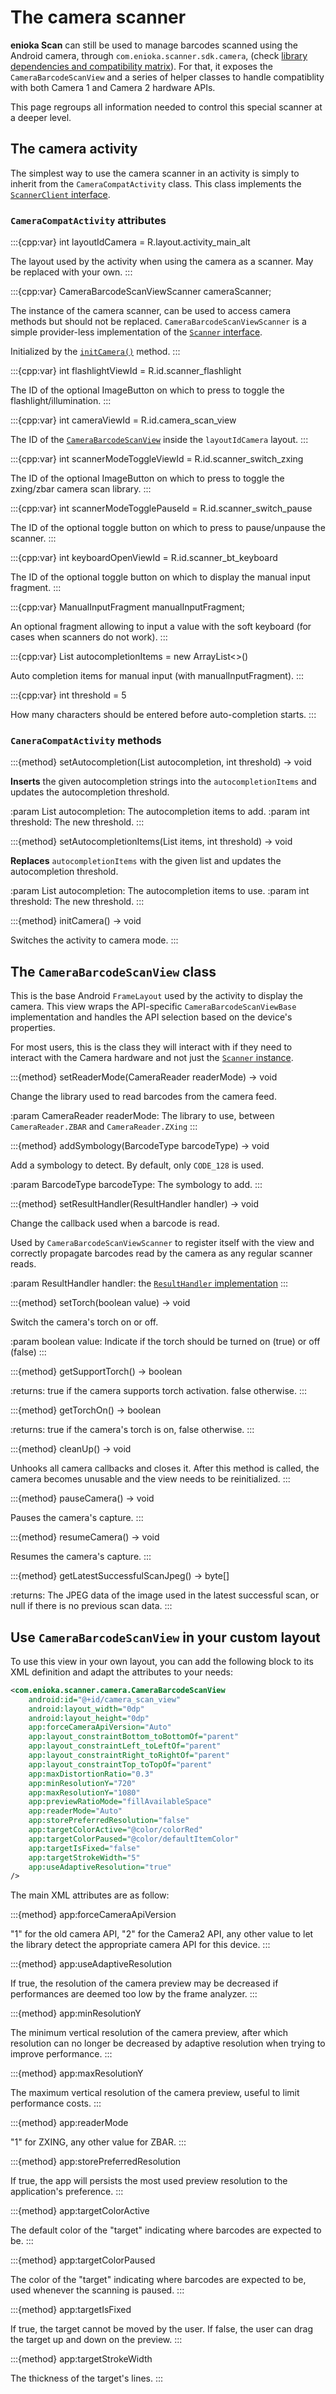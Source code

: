 # The camera scanner

**enioka Scan** can still be used to manage barcodes scanned using the Android camera, through
`com.enioka.scanner.sdk.camera`, (check
[library dependencies and compatibility matrix](dependencies.md)). For that, it exposes the
`CameraBarcodeScanView` and a series of helper classes to handle compatiblity with both Camera 1
and Camera 2 hardware APIs.

This page regroups all information needed to control this special scanner at a deeper level.

## The camera activity
The simplest way to use the camera scanner in an activity is simply to inherit from the
`CameraCompatActivity` class. This class implements the
[`ScannerClient` interface](scanner_service.md#the-scannerclient-interface).

### `CameraCompatActivity` attributes

:::{cpp:var} int layoutIdCamera = R.layout.activity_main_alt

The layout used by the activity when using the camera as a scanner. May be replaced with your own.
:::

:::{cpp:var} CameraBarcodeScanViewScanner cameraScanner;

The instance of the camera scanner, can be used to access camera methods but should not be replaced.
`CameraBarcodeScanViewScanner` is a simple provider-less implementation of the
[`Scanner` interface](scanner.md#the-scanner-interface).

Initialized by the [`initCamera()`](#scannercompatactivity-methods) method.
:::

:::{cpp:var} int flashlightViewId = R.id.scanner_flashlight

The ID of the optional ImageButton on which to press to toggle the flashlight/illumination.
:::

:::{cpp:var} int cameraViewId = R.id.camera_scan_view

The ID of the [`CameraBarcodeScanView`](camera.md#the-camerabarcodescanview-class) inside the
`layoutIdCamera` layout.
:::

:::{cpp:var} int scannerModeToggleViewId = R.id.scanner_switch_zxing

The ID of the optional ImageButton on which to press to toggle the zxing/zbar camera scan library.
:::

:::{cpp:var} int scannerModeTogglePauseId = R.id.scanner_switch_pause

The ID of the optional toggle button on which to press to pause/unpause the scanner.
:::

:::{cpp:var} int keyboardOpenViewId = R.id.scanner_bt_keyboard

The ID of the optional toggle button on which to display the manual input fragment.
:::

:::{cpp:var} ManualInputFragment manualInputFragment;

An optional fragment allowing to input a value with the soft keyboard (for cases when scanners do
not work).
:::

:::{cpp:var} List<ManualInputItem> autocompletionItems = new ArrayList<>()

Auto completion items for manual input (with manualInputFragment).
:::

:::{cpp:var} int threshold = 5

How many characters should be entered before auto-completion starts.
:::

### `CaneraCompatActivity` methods

:::{method} setAutocompletion(List<String> autocompletion, int threshold) -> void

**Inserts** the given autocompletion strings into the `autocompletionItems` and updates the
autocompletion threshold.

:param List<String> autocompletion: The autocompletion items to add.
:param int threshold: The new threshold.
:::

:::{method} setAutocompletionItems(List<ManualInputItem> items, int threshold) -> void

**Replaces** `autocompletionItems` with the given list and updates the autocompletion threshold.

:param List<String> autocompletion: The autocompletion items to use.
:param int threshold: The new threshold.
:::

:::{method} initCamera() -> void

Switches the activity to camera mode.
:::

## The `CameraBarcodeScanView` class

This is the base Android `FrameLayout` used by the activity to display the camera. This view wraps
the API-specific `CameraBarcodeScanViewBase` implementation and handles the API selection based on
the device's properties.

For most users, this is the class they will interact with if they need to interact with the Camera
hardware and not just the [`Scanner` instance](scanner.md#the-scanner-interface).

:::{method} setReaderMode(CameraReader readerMode) -> void

Change the library used to read barcodes from the camera feed.

:param CameraReader readerMode: The library to use, between `CameraReader.ZBAR` and 
    `CameraReader.ZXing`
:::

:::{method} addSymbology(BarcodeType barcodeType) -> void

Add a symbology to detect. By default, only `CODE_128` is used.

:param BarcodeType barcodeType: The symbology to add.
:::

:::{method} setResultHandler(ResultHandler handler) -> void

Change the callback used when a barcode is read. 

Used by `CameraBarcodeScanViewScanner` to register itself with the view and correctly propagate
barcodes read by the camera as any regular scanner reads.

:param ResultHandler handler: the 
    [`ResultHandler` implementation](scanner_callbacks.md#the-camerabarcodescanviewresulthandler-interface)
:::

:::{method} setTorch(boolean value) -> void

Switch the camera's torch on or off.

:param boolean value: Indicate if the torch should be turned on (true) or off (false)
:::

:::{method} getSupportTorch() -> boolean

:returns: true if the camera supports torch activation. false otherwise.
:::

:::{method} getTorchOn() -> boolean

:returns: true if the camera's torch is on, false otherwise.
:::

:::{method} cleanUp() -> void

Unhooks all camera callbacks and closes it. After this method is called, the camera becomes unusable
and the view needs to be reinitialized.
:::

:::{method} pauseCamera() -> void

Pauses the camera's capture.
:::

:::{method} resumeCamera() -> void

Resumes the camera's capture.
:::

:::{method} getLatestSuccessfulScanJpeg() -> byte[]

:returns: The JPEG data of the image used in the latest successful scan, or null if there is no
    previous scan data.
:::

## Use `CameraBarcodeScanView` in your custom layout

To use this view in your own layout, you can add the following block to its XML definition and adapt
the attributes to your needs:

```xml
<com.enioka.scanner.camera.CameraBarcodeScanView
    android:id="@+id/camera_scan_view"
    android:layout_width="0dp"
    android:layout_height="0dp"
    app:forceCameraApiVersion="Auto"
    app:layout_constraintBottom_toBottomOf="parent"
    app:layout_constraintLeft_toLeftOf="parent"
    app:layout_constraintRight_toRightOf="parent"
    app:layout_constraintTop_toTopOf="parent"
    app:maxDistortionRatio="0.3"
    app:minResolutionY="720"
    app:maxResolutionY="1080"
    app:previewRatioMode="fillAvailableSpace"
    app:readerMode="Auto"
    app:storePreferredResolution="false"
    app:targetColorActive="@color/colorRed"
    app:targetColorPaused="@color/defaultItemColor"
    app:targetIsFixed="false"
    app:targetStrokeWidth="5"
    app:useAdaptiveResolution="true" 
/>
```

The main XML attributes are as follow:

:::{method} app:forceCameraApiVersion

"1" for the old camera API, "2" for the Camera2 API, any other value to let the library detect the
appropriate camera API for this device.
:::

:::{method} app:useAdaptiveResolution

If true, the resolution of the camera preview may be decreased if performances are deemed too low
by the frame analyzer.
:::

:::{method} app:minResolutionY

The minimum vertical resolution of the camera preview, after which resolution can no longer be
decreased by adaptive resolution when trying to improve performance.
:::

:::{method} app:maxResolutionY

The maximum vertical resolution of the camera preview, useful to limit performance costs.
:::

:::{method} app:readerMode

"1" for ZXING, any other value for ZBAR.
:::

:::{method} app:storePreferredResolution

If true, the app will persists the most used preview resolution to the application's preference.
:::

:::{method} app:targetColorActive

The default color of the "target" indicating where barcodes are expected to be.
:::

:::{method} app:targetColorPaused

The color of the "target" indicating where barcodes are expected to be, used whenever the scanning
is paused.
:::

:::{method} app:targetIsFixed

If true, the target cannot be moved by the user. If false, the user can drag the target up and down
on the preview.
:::

:::{method} app:targetStrokeWidth

The thickness of the target's lines.
:::